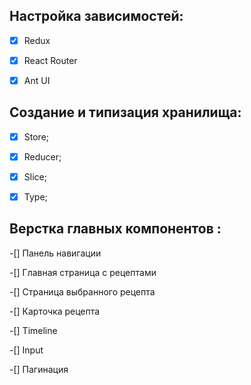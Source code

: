 ## Настройка зависимостей:

- [x] Redux

- [x] React Router

- [x] Ant UI

## Создание и типизация хранилища:

- [x] Store;

- [x] Reducer;

- [x] Slice;

- [x] Type;

## Верстка главных компонентов :

-[] Панель навигации

-[] Главная страница с рецептами

-[] Страница выбранного рецепта

-[] Карточка рецепта

-[] Timeline

-[] Input

-[] Пагинация
